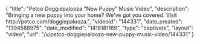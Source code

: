{
    "title": "Petco Doggiepalooza \"New Puppy\" Music Video",
    "description": "Bringing a new puppy into your home? We've got you covered. Visit http:\/\/petco.com\/doggiepalooza.",
    "videoid": "144331",
    "date_created": "1394588975",
    "date_modified": "1418181169",
    "type": "captivate",
    "layout": "video",
    "url": "\/v\/petco-doggiepalooza-new-puppy-music-video\/144331"
}